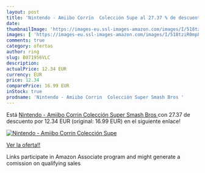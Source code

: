 ```yaml
---
layout: post
title: 'Nintendo - Amiibo Corrin  Colección Supe al 27.37 % de descuento'
date: 
thumbnailImage: 'https://images-eu.ssl-images-amazon.com/images/I/518tziR0mpL._SL200_.jpg'
images: [ 'https://images-eu.ssl-images-amazon.com/images/I/518tziR0mpL._SL200_.jpg' ]
comments: true
category: ofertas
author: ring
slug: B071956VLC
description:
actualPrice: 12.34 EUR
currency: EUR
price: 12.34
comparePrice: 16.99 EUR
inStock: true
prodname: 'Nintendo - Amiibo Corrin  Colección Super Smash Bros '
---
```


Está [Nintendo - Amiibo Corrin  Colección Super Smash Bros ](https://www.amazon.es/dp/B071956VLC/?tag=tolees-21) con 27.37 de descuento por 12.34 EUR (original: 16.99 EUR) en el siguiente enlace!

[![Nintendo - Amiibo Corrin  Colección Supe](https://images-eu.ssl-images-amazon.com/images/I/518tziR0mpL._SL200_.jpg)](https://www.amazon.es/dp/B071956VLC/?tag=tolees-21)

[Ver la oferta!!](https://www.amazon.es/dp/B071956VLC/?tag=tolees-21)

Links participate in Amazon Associate program and might generate a comission on qualifying sales


